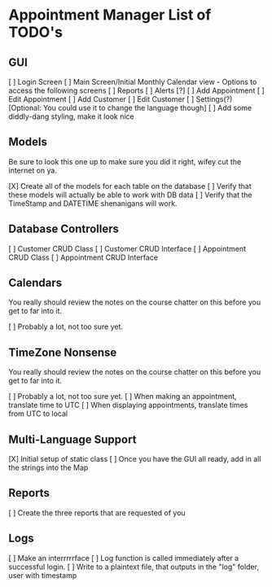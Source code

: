 # Appointment Manager List of TODO's

## GUI

[ ] Login Screen
[ ] Main Screen/Initial Monthly Calendar view
    - Options to access the following screens
[ ] Reports
[ ] Alerts [?]
[ ] Add Appointment
[ ] Edit Appointment
[ ] Add Customer
[ ] Edit Customer
[ ] Settings(?) [Optional: You could use it to change the language though]
[ ] Add some diddly-dang styling, make it look nice


## Models

Be sure to look this one up to make sure you did it right, wifey cut the internet
on ya.

[X] Create all of the models for each table on the database
[ ] Verify that these models will actually be able to work with DB data
[ ] Verify that the TimeStamp and DATETIME shenanigans will work.


## Database Controllers

[ ] Customer CRUD Class
[ ] Customer CRUD Interface
[ ] Appointment CRUD Class
[ ] Appointment CRUD Interface


## Calendars

You really should review the notes on the course chatter on this before you get
to far into it.

[ ] Probably a lot, not too sure yet.

## TimeZone Nonsense

You really should review the notes on the course chatter on this before you get
to far into it.

[ ] Probably a lot, not too sure yet.
[ ] When making an appointment, translate time to UTC
[ ] When displaying appointments, translate times from UTC to local


## Multi-Language Support

[X] Initial setup of static class
[ ] Once you have the GUI all ready, add in all the strings into the Map


## Reports

[ ] Create the three reports that are requested of you

## Logs

[ ] Make an interrrrrface
[ ] Log function is called immediately after a successful login.
[ ] Write to a plaintext file, that outputs in the "log" folder, user with timestamp